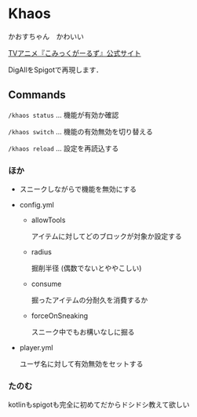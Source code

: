 # Khaos

かおすちゃん　かわいい

[TVアニメ『こみっくがーるず』公式サイト](http://comic-girls.com/)

DigAllをSpigotで再現します．

## Commands

`/khaos status` ... 機能が有効か確認

`/khaos switch` ... 機能の有効無効を切り替える

`/khaos reload` ... 設定を再読込する

### ほか

- スニークしながらで機能を無効にする

- config.yml
    
    - allowTools
        
        アイテムに対してどのブロックが対象か設定する
        
    - radius
        
        掘削半径 (偶数でないとややこしい)
        
    - consume
        
        掘ったアイテムの分耐久を消費するか
        
    - forceOnSneaking
    
        スニーク中でもお構いなしに掘る
        
- player.yml

    ユーザ名に対して有効無効をセットする
    
### たのむ

kotlinもspigotも完全に初めてだからドシドシ教えて欲しい